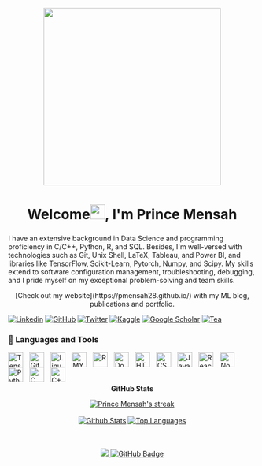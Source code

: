 <p align="center"><a href="#"><img width="auto" height="360px" src="https://cdna.artstation.com/p/assets/images/images/035/693/656/original/gwyneth-balucio-hello-world.gif?1615642877" height="50px"/></a><p/>

<h1 align="center">Welcome<img src="https://raw.githubusercontent.com/MartinHeinz/MartinHeinz/master/wave.gif" width="30px">, I'm Prince Mensah</h1>
<h3 align="center"></h3>

I have an extensive background in Data Science and programming proficiency in C/C++, Python, R, and SQL. Besides, I'm well-versed with technologies such as Git, Unix Shell, LaTeX, Tableau, and Power BI, and libraries like TensorFlow, Scikit-Learn, Pytorch, Numpy, and Scipy. My skills extend to software configuration management, troubleshooting, debugging, and I pride myself on my exceptional problem-solving and team skills.

<p align="center">
[Check out my website](https://pmensah28.github.io/) with my ML blog, publications and portfolio.
</p>
<p align="center">
    
[![Linkedin](https://img.shields.io/badge/-LinkedIn-306EA8?style=flat&logo=Linkedin&logoColor=white&link=https://www.linkedin.com/in/kozodoi/)](https://www.linkedin.com/in/kozodoi/) 
[![GitHub](https://img.shields.io/badge/-GitHub-2F2F2F?style=flat&logo=github&logoColor=white&link=https://www.github.com/kozodoi)](https://www.github.com/kozodoi)
[![Twitter](https://img.shields.io/badge/-Twitter-4B9AE5?style=flat&logo=Twitter&logoColor=white&link=https://www.twitter.com/n_kozodoi)](https://www.twitter.com/n_kozodoi)
[![Kaggle](https://img.shields.io/badge/-Kaggle-5DB0DB?style=flat&logo=Kaggle&logoColor=white&link=https://www.kaggle.com/kozodoi)](https://www.kaggle.com/kozodoi)
[![Google Scholar](https://img.shields.io/badge/-Google_Scholar-676767?style=flat&logo=google-scholar&logoColor=white&link=https://scholar.google.com/citations?user=58tMuD0AAAAJ&amp;hl=en)](https://scholar.google.com/citations?user=58tMuD0AAAAJ&amp;hl=en)
[![Tea](https://img.shields.io/badge/-Buy_me_a_tea-yellow?style=flat&logo=buymeacoffee&logoColor=white&link=https://www.buymeacoffee.com/kozodoi)](https://www.buymeacoffee.com/kozodoi)
</p>

### 🧰 Languages and Tools

<img align="left" alt="TensorFlow" width="30px" style="padding-right:10px;" src="https://raw.githubusercontent.com/danielcranney/readme-generator/main/public/icons/skills/tensorflow-colored.svg" />
<img align="left" alt="Git" width="30px" style="padding-right:10px;" src="https://cdn.jsdelivr.net/gh/devicons/devicon/icons/git/git-original.svg" />
<img align="left" alt="Linux" width="30px" style="padding-right:10px;" src="https://cdn.jsdelivr.net/gh/devicons/devicon/icons/linux/linux-original.svg" />
<img align="left" alt="MYSQL" width="30px" style="padding-right:10px;" src="https://raw.githubusercontent.com/danielcranney/readme-generator/main/public/icons/skills/mysql-colored.svg" />
<img align="left" alt="R" width="30px" style="padding-right:10px;" src="https://raw.githubusercontent.com/danielcranney/readme-generator/main/public/icons/skills/rlang-colored.svg" />
<img align="left" alt="Docker" width="30px" style="padding-right:10px;" src="https://raw.githubusercontent.com/danielcranney/readme-generator/main/public/icons/skills/docker-colored.svg" />
<img align="left" alt="HTML" width="30px" style="padding-right:10px;" src="https://cdn.jsdelivr.net/gh/devicons/devicon/icons/html5/html5-plain.svg" />
<img align="left" alt="CSS" width="30px" style="padding-right:10px;" src="https://cdn.jsdelivr.net/gh/devicons/devicon/icons/css3/css3-plain.svg" />
<img align="left" alt="JavaScript" width="30px" style="padding-right:10px;" src="https://cdn.jsdelivr.net/gh/devicons/devicon/icons/javascript/javascript-plain.svg" />
<img align="left" alt="React" width="30px" style="padding-right:10px;" src="https://cdn.jsdelivr.net/gh/devicons/devicon/icons/react/react-original.svg" />
<img align="left" alt="NodeJS" width="30px" style="padding-right:10px;" src="https://cdn.jsdelivr.net/gh/devicons/devicon/icons/nodejs/nodejs-original.svg" />
<img align="left" alt="Python" width="30px" style="padding-right:10px;" src="https://cdn.jsdelivr.net/gh/devicons/devicon/icons/python/python-plain.svg" />
<img align="left" alt="C" width="30px" style="padding-right:10px;" src="https://cdn.jsdelivr.net/gh/devicons/devicon/icons/c/c-line.svg" />
<img align="left" alt="C++" width="30px" style="padding-right:10px;" src="https://cdn.jsdelivr.net/gh/devicons/devicon/icons/cplusplus/cplusplus-line.svg" />
<br />
<br />
<br />

<p align="center"><b>GitHub Stats</b><p/>
<p align="center">
    <a href="https://github.com/pmensah28/github-readme-streak-stats">
        <img title="🔥 Get streak stats for your profile at git.io/streak-stats" alt="Prince Mensah's streak" src="https://github-readme-streak-stats.herokuapp.com/?user=pmensah28&theme=black-ice&hide_border=true&stroke=0000&background=060A0CD0"/>
    </a>
  <br />
  <br/>
    <a href="https://github.com/pmensah28/github-readme-stats"><img alt="Github Stats" src="https://github-readme-stats.vercel.app/api?username=pmensah28&show_icons=true&count_private=true&theme=react&hide_border=true&bg_color=0D1117" /></a>
  <a href="https://github.com/pmensah28/github-readme-stats"><img alt="Top Languages" src="https://github-readme-stats.vercel.app/api/top-langs/?username=pmensah28&langs_count=4&count_private=true&layout=compact&theme=react&hide_border=true&bg_color=0D1117" /></a>
  <br/>
<br/>
<br />

<p align="center">
<a href="https://github.com/pmensah28/github-profile-views-counter">
    <img src="https://komarev.com/ghpvc/?username=pmensah28">
</a>
<a href="https://github.com/pmensah28?tab=followers"><img src="https://img.shields.io/github/followers/pmensah28?label=Followers&style=social" alt="GitHub Badge"></a>
</p>

